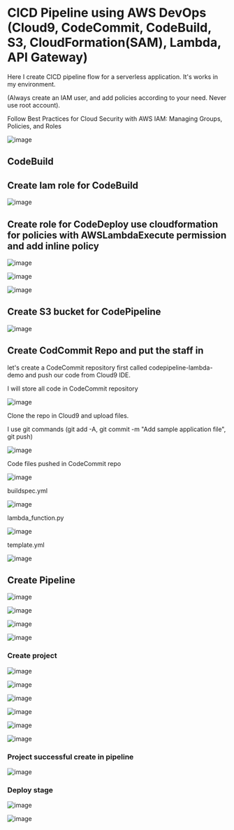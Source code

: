 # CICD Pipeline using AWS DevOps (Cloud9, CodeCommit, CodeBuild, S3, CloudFormation(SAM), Lambda, API Gateway)

Here I create CICD pipeline flow  for a serverless application. It's works in my environment.

(Always create an IAM user, and add policies according to your need. Never use root account).

Follow Best Practices for Cloud Security with AWS IAM: Managing Groups, Policies, and Roles



![image](https://github.com/felixdagnon/CICDFlow-CodeDeploy-LambdaApplication/assets/91665833/19d85248-91dd-4967-8b06-7152609ce845)

## CodeBuild

## Create Iam role for CodeBuild

![image](https://github.com/felixdagnon/CICDFlow-CodeDeploy-LambdaApplication/assets/91665833/52368426-13b8-4101-9ffd-20346792107f)

## Create role for CodeDeploy use cloudformation for policies with AWSLambdaExecute permission and add inline policy

![image](https://github.com/felixdagnon/CICDFlow-CodeDeploy-LambdaApplication/assets/91665833/4595b200-bc15-4cdf-a0c6-a6c3755a4040)

![image](https://github.com/felixdagnon/CICDFlow-CodeDeploy-LambdaApplication/assets/91665833/41736a78-569f-49be-a909-f36495651315)

![image](https://github.com/felixdagnon/CICDFlow-CodeDeploy-LambdaApplication/assets/91665833/019c1e85-1d81-4a72-a953-9afae736250f)

## Create S3 bucket for CodePipeline

![image](https://github.com/felixdagnon/CICDFlow-CodeDeploy-LambdaApplication/assets/91665833/39a3c393-ad68-4345-84ec-c87972f88129)


## Create CodCommit Repo and put the staff in

let's create a CodeCommit repository first called codepipeline-lambda-demo and push our code from Cloud9 IDE.

I will store all code in CodeCommit repository

![image](https://github.com/felixdagnon/CICDFlow-CodeDeploy-LambdaApplication/assets/91665833/802323ca-7154-4340-9907-587719e89065)

Clone the repo in Cloud9 and upload files.

I use git commands (git add -A,  git commit -m "Add sample application file", git push)

![image](https://github.com/felixdagnon/CICDFlow-CodeDeploy-LambdaApplication/assets/91665833/9dc84819-cfcb-48b7-aeb7-194a8783fde7)

Code files pushed in CodeCommit repo

![image](https://github.com/felixdagnon/CICDFlow-CodeDeploy-LambdaApplication/assets/91665833/b0f0d02d-195b-48cc-9bf5-fda79473b1c5)

buildspec.yml

![image](https://github.com/felixdagnon/CICDFlow-CodeDeploy-LambdaApplication/assets/91665833/130be1c5-5cf7-49f5-9ce0-52e319729fab)

lambda_function.py

![image](https://github.com/felixdagnon/CICDFlow-CodeDeploy-LambdaApplication/assets/91665833/8e057892-83f6-44f0-84b6-ccf8c541bbbb)

template.yml

![image](https://github.com/felixdagnon/CICDFlow-CodeDeploy-LambdaApplication/assets/91665833/cdc82ad6-7435-4b2b-b99d-43b0c4bac920)













## Create Pipeline

![image](https://github.com/felixdagnon/CICDFlow-CodeDeploy-LambdaApplication/assets/91665833/99e5542a-bc74-453e-a60e-cd1a8dfda490)

![image](https://github.com/felixdagnon/CICDFlow-CodeDeploy-LambdaApplication/assets/91665833/786ac403-2326-416c-8b11-9a92505ed4fc)

![image](https://github.com/felixdagnon/CICDFlow-CodeDeploy-LambdaApplication/assets/91665833/ac780b74-f496-4b51-b154-7bda83ce65fd)

![image](https://github.com/felixdagnon/CICDFlow-CodeDeploy-LambdaApplication/assets/91665833/971ce5d3-8646-439b-af5f-6c5e45f3683b)


### Create project

![image](https://github.com/felixdagnon/CICDFlow-CodeDeploy-LambdaApplication/assets/91665833/f067bbbd-5fdd-44d2-b5a5-6a26ab9522ca)

![image](https://github.com/felixdagnon/CICDFlow-CodeDeploy-LambdaApplication/assets/91665833/52412a61-db12-4fca-8b7a-c34568423c98)

![image](https://github.com/felixdagnon/CICDFlow-CodeDeploy-LambdaApplication/assets/91665833/ebc547f5-1929-46a8-afbc-d11b3e72d479)

![image](https://github.com/felixdagnon/CICDFlow-CodeDeploy-LambdaApplication/assets/91665833/2c6bbd69-fa1a-4da1-89dc-2d42b2fe48d5)

![image](https://github.com/felixdagnon/CICDFlow-CodeDeploy-LambdaApplication/assets/91665833/dcc8c69b-3091-44c4-a1fb-bb12c88a9a17)

![image](https://github.com/felixdagnon/CICDFlow-CodeDeploy-LambdaApplication/assets/91665833/835e83f4-0622-4f4d-a2c4-7f6891cdc786)

### Project successful create in pipeline

![image](https://github.com/felixdagnon/CICDFlow-CodeDeploy-LambdaApplication/assets/91665833/9dfd2fa1-c496-4cda-8d38-a562926708d7)

### Deploy stage

![image](https://github.com/felixdagnon/CICDFlow-CodeDeploy-LambdaApplication/assets/91665833/333d196c-7b1f-4440-b369-0e28e5f7eada)

![image](https://github.com/felixdagnon/CICDFlow-CodeDeploy-LambdaApplication/assets/91665833/f69b9281-a023-4b90-8c0c-7c8938504a8b)

































